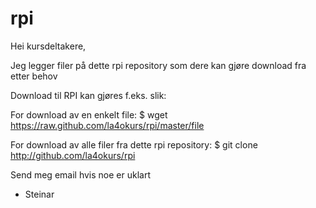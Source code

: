 # rpi
Hei kursdeltakere,

Jeg legger filer på dette rpi repository som dere kan gjøre download fra etter behov


Download til RPI kan gjøres f.eks. slik:

For download av en enkelt file:                      $ wget https://raw.github.com/la4okurs/rpi/master/file

For download av alle filer fra dette rpi repository: $ git clone http://github.com/la4okurs/rpi

Send meg email hvis noe er uklart

- Steinar
